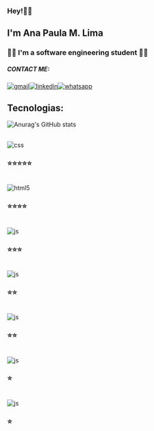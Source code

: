  ### Hey!👋🏻
## I'm Ana Paula M. Lima 
### 👩‍💻 I'm a software engineering student 👩‍💻


##### CONTACT ME:

[![gmail](https://img.shields.io/badge/Gmail-D14836?style=for-the-badge&logo=gmail&logoColor=white)](https://is.gd/anapaulamendoncalima74)[![linkedin](https://img.shields.io/badge/LinkedIn-0077B5?style=for-the-badge&logo=linkedin&logoColor=white)](https://www.linkedin.com/in/ana-paula-mendon%C3%A7a-lima-29b612204/)[![whatsapp](https://img.shields.io/badge/WhatsApp-25D366?style=for-the-badge&logo=whatsapp&logoColor=white)](https://api.whatsapp.com/send?phone=5522988360501&text=)

## Tecnologias:
![Anurag's GitHub stats](https://github-readme-stats.vercel.app/api?username=anapaula74&show_icons=true&theme=radical)

<div style="display: inline_block"><br/>
<img align="center" alt="css" src = "https://img.shields.io/badge/CSS-239120?&style=for-the-badge&logo=css3&logoColor=white"><h3>⭐⭐⭐⭐⭐</h3>
</div>

<div style="display: inline_block"><br/>
<img align="center" alt="html5" src = "https://img.shields.io/badge/HTML5-E34F26?style=for-the-badge&logo=html5&logoColor=white"/><h3>⭐⭐⭐⭐</h3>
</div>
<div style="display: inline_block"><br/>
<img  align="center" alt="js" src = "https://img.shields.io/badge/JavaScript-323330?style=for-the-badge&logo=javascript&logoColor=F7DF1E"><h3>⭐⭐⭐</h3>
</div>
<div style="display: inline_block"><br/>
<img  align="center" alt="js" src = "https://img.shields.io/badge/Node.js-43853D?style=for-the-badge&logo=node.js&logoColor=white"><h3>⭐⭐</h3>
</div>
<div style="display: inline_block"><br/>
<img  align="center" alt="js" src = "https://img.shields.io/badge/React-20232A?style=for-the-badge&logo=react&logoColor=61DAFB"><h3>⭐⭐</h3>
</div>
<div style="display: inline_block"><br/>
<img  align="center" alt="js" src ="https://img.shields.io/badge/Express.js-404D59?style=for-the-badge" ><h3>⭐</h3>
</div>
<div style="display: inline_block"><br/>
<img  align="center" alt="js" src ="https://img.shields.io/badge/Angular-DD0031?style=for-the-badge&logo=angular&logoColor=white"><h3>⭐</h3>
</div>



